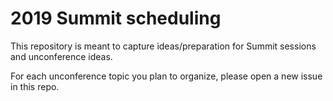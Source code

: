 # 2019 Summit scheduling

This repository is meant to capture ideas/preparation for Summit sessions and unconference ideas.

For each unconference topic you plan to organize, please open a new issue in this repo. 
